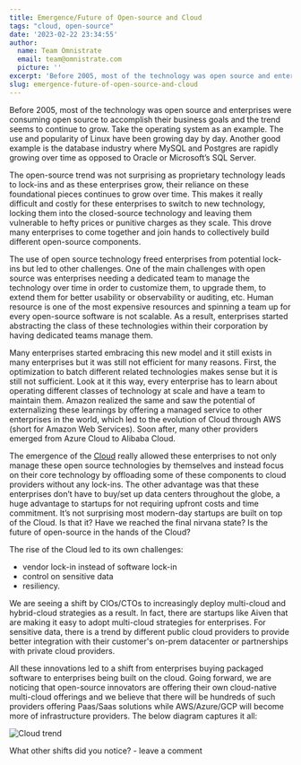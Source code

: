 ```yaml
---
title: Emergence/Future of Open-source and Cloud
tags: "cloud, open-source"
date: '2023-02-22 23:34:55'
author:
  name: Team Omnistrate
  email: team@omnistrate.com
  picture: ''
excerpt: 'Before 2005, most of the technology was open source and enterprises were consuming open source to accomplish their business goals and the trend seems to continue to grow.'
slug: emergence-future-of-open-source-and-cloud
---
```


Before 2005, most of the technology was open source and enterprises were consuming open source to accomplish their business goals and the trend seems to continue to grow. Take the operating system as an example. The use and popularity of Linux have been growing day by day. Another good example is the database industry where MySQL and Postgres are rapidly growing over time as opposed to Oracle or Microsoft’s SQL Server. 

The open-source trend was not surprising as proprietary technology leads to lock-ins and as these enterprises grow, their reliance on these foundational pieces continues to grow over time. This makes it really difficult and costly for these enterprises to switch to new technology, locking them into the closed-source technology and leaving them vulnerable to hefty prices or punitive charges as they scale. This drove many enterprises to come together and join hands to collectively build different open-source components.

The use of open source technology freed enterprises from potential lock-ins but led to other challenges. One of the main challenges with open source was enterprises needing a dedicated team to manage the technology over time in order to customize them, to upgrade them, to extend them for better usability or observability or auditing, etc. Human resource is one of the most expensive resources and spinning a team up for every open-source software is not scalable. As a result, enterprises started abstracting the class of these technologies within their corporation by having dedicated teams manage them. 

Many enterprises started embracing this new model and it still exists in many enterprises but it was still not efficient for many reasons. First, the optimization to batch different related technologies makes sense but it is still not sufficient. Look at it this way, every enterprise has to learn about operating different classes of technology at scale and have a team to maintain them. Amazon realized the same and saw the potential of externalizing these learnings by offering a managed service to other enterprises in the world, which led to the evolution of Cloud through AWS (short for Amazon Web Services). Soon after, many other providers emerged from Azure Cloud to Alibaba Cloud.

The emergence of the [Cloud][1] really allowed these enterprises to not only manage these open source technologies by themselves and instead focus on their core technology by offloading some of these components to cloud providers without any lock-ins. The other advantage was that these enterprises don’t have to buy/set up data centers throughout the globe, a huge advantage to startups for not requiring upfront costs and time commitment. It’s not surprising most modern-day startups are built on top of the Cloud. Is that it? Have we reached the final nirvana state?  Is the future of open-source in the hands of the Cloud?

The rise of the Cloud led to its own challenges:

 - vendor lock-in instead of software lock-in 
 - control on sensitive data 
 - resiliency.

We are seeing a shift by CIOs/CTOs to increasingly deploy multi-cloud and hybrid-cloud strategies as a result. In fact, there are startups like Aiven that are making it easy to adopt multi-cloud strategies for enterprises. For sensitive data, there is a trend by different public cloud providers to provide better integration with their customer's on-prem datacenter or partnerships with private cloud providers.

All these innovations led to a shift from enterprises buying packaged software to enterprises being built on the cloud. Going forward, we are noticing that open-source innovators are offering their own cloud-native multi-cloud offerings and we believe that there will be hundreds of such providers offering Paas/Saas solutions while AWS/Azure/GCP will become more of infrastructure providers. The below diagram captures it all:

![Cloud trend][2]

What other shifts did you notice? - leave a comment

  [1]: https://omnistrate.com/posts/3
  [2]: https://i.imgur.com/ZPhXCtMl.png
  [3]: https://coss.media/rise-of-the-open-source-ipo/
  [4]: http://coss.media
